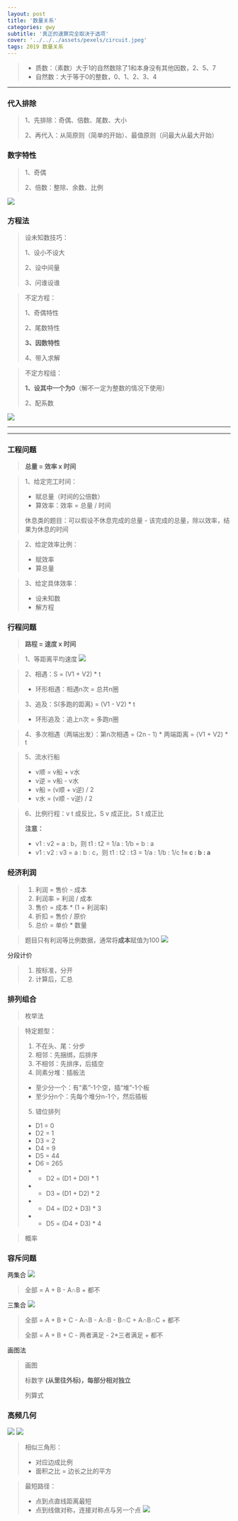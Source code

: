 ```yaml
---
layout: post
title: '数量关系'
categories: gwy
subtitle: '真正的速算完全取决于选项'
cover: '../../../assets/pexels/circuit.jpeg'
tags: 2019 数量关系
---
```

> - 质数：（素数）大于1的自然数除了1和本身没有其他因数，2、5、7
> - 自然数：大于等于0的整数，0、1、2、3、4

---

### 代入排除
> 1、先排除：奇偶、倍数、尾数、大小
> 
> 2、再代入：从简原则（简单的开始）、最值原则（问最大从最大开始）

### 数字特性
> 1、奇偶
> 
> 2、倍数：整除、余数、比例

![](../../../assets/gwy/数量关系1.jpg)

### 方程法
> 设未知数技巧：
> 
> 1、设小不设大
> 
> 2、设中间量
> 
> 3、问谁设谁

> 不定方程：
> 
> 1、奇偶特性
> 
> 2、尾数特性
> 
> **3、因数特性**
> 
> 4、带入求解

> 不定方程组：
> 
> **1、设其中一个为0**（解不一定为整数的情况下使用）
> 
> 2、配系数

![](../../../assets/gwy/数量关系2.jpg)

---
---

### 工程问题
> **总量 = 效率 x 时间**

> 1、给定完工时间：
> 
> - 赋总量（时间的公倍数）
> - 算效率：效率 = 总量 / 时间
> 
> 休息类的题目：可以假设不休息完成的总量 - 该完成的总量，除以效率，结果为休息的时间

> 2、给定效率比例：
> 
> - 赋效率
> - 算总量

> 3、给定具体效率：
> 
> - 设未知数
> - 解方程

### 行程问题
> **路程 = 速度 x 时间**

> 1、等距离平均速度
![](../../../assets/gwy/数量关系3.jpg)

> 2、相遇：S = (V1 + V2) * t
> 
> - 环形相遇：相遇n次 = 总共n圈

> 3、追及：S(多跑的距离) = (V1 - V2) * t
> 
> - 环形追及：追上n次 = 多跑n圈

> 4、多次相遇（两端出发）：第n次相遇 = (2n - 1) * 两端距离 = (V1 + V2) * t

> 5、流水行船
> 
> - v顺 = v船 + v水
> - v逆 = v船 - v水
> - v船 = (v顺 + v逆) / 2
> - v水 = (v顺 - v逆) / 2

> 6、比例行程：v t 成反比，S v 成正比，S t 成正比
> 
> **注意：**
>
> - v1 : v2 = a : b，则 t1 : t2 = 1/a : 1/b = b : a
> - v1 : v2 : v3 = a : b : c，则 t1 : t2 : t3 = 1/a : 1/b : 1/c **!= c : b : a**

### 经济利润
> 1. 利润 = 售价 - 成本
> 2. 利润率 = 利润 / 成本
> 3. 售价 = 成本 * (1 + 利润率) 
> 4. 折扣 = 售价 / 原价
> 5. 总价 = 单价 * 数量

> 题目只有利润等比例数据，通常将**成本**赋值为100
![](../../../assets/gwy/数量关系4.jpg)

分段计价
> 1. 按标准，分开 
> 2. 计算后，汇总

### 排列组合
> 枚举法

> 特定题型：
> 
> 1. 不在头、尾：分步
> 2. 相邻：先捆绑，后排序
> 3. 不相邻：先排序，后插空
> 4. 同素分堆：插板法
> - 至少分一个：有“素”-1个空，插“堆”-1个板
> - 至少分n个：先每个堆分n-1个，然后插板
> 5. 错位排列
> - D1 = 0
> - D2 = 1 
> - D3 = 2
> - D4 = 9
> - D5 = 44 
> - D6 = 265
> - - D2 = (D1 + D0) * 1
> - - D3 = (D1 + D2) * 2
> - - D4 = (D2 + D3) * 3
> - - D5 = (D4 + D3) * 4

> 概率

### 容斥问题
两集合
![](../../../assets/gwy/数量关系6.jpg)
> 全部 = A + B - A∩B + 都不

三集合
![](../../../assets/gwy/数量关系7.jpg)
> 全部 = A + B + C - A∩B - A∩B - B∩C + A∩B∩C + 都不
> 
> 全部 = A + B + C - 两者满足 - 2*三者满足 + 都不

画图法
> 画图
> 
> 标数字 **(从里往外标)，每部分相对独立**
> 
> 列算式

### 高频几何
![](../../../assets/gwy/数量关系8.jpg)
![](../../../assets/gwy/数量关系9.jpg)

> 相似三角形：
> 
> - 对应边成比例
> - 面积之比 = 边长之比的平方

> 最短路径：
> 
> - 点到点直线距离最短
> - 点到线做对称，连接对称点与另一个点
![](../../../assets/gwy/数量关系10.jpg)